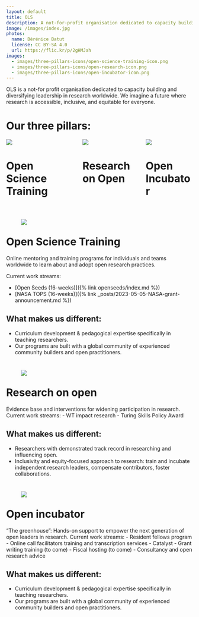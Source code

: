 ```yaml
---
layout: default
title: OLS
description: A not-for-profit organisation dedicated to capacity building and diversifying leadership in research worldwide
image: /images/index.jpg
photos:
  name: Bérénice Batut
  license: CC BY-SA 4.0
  url: https://flic.kr/p/2gHMJah
images:
  - images/three-pillars-icons/open-science-training-icon.png
  - images/three-pillars-icons/open-research-icon.png
  - images/three-pillars-icons/open-incubator-icon.png
---
```


OLS is a not-for profit organisation dedicated to capacity building and diversifying leadership in research worldwide.
We imagine a future where research is accessible, inclusive, and equitable for everyone.

# Our three pillars:
<div class="container">
  <div class="columns">
    <div class="column is-one-third">
        <div class="card custom-card">
            <div class="card-content">
              <img src="{{ page.images[0] }}" class="image is-128x128">
              <h1>Open Science Training</h1>
            </div>
        </div>
    </div>
    <div class="column is-one-third">
        <div class="card custom-card">
            <div class="card-content">
              <img src="{{ page.images[1] }}" class="image is-128x128">
            <h1>Research on Open</h1>
            </div>
        </div>
    </div>
    <div class="column is-one-third">
        <div class="card custom-card">
            <div class="card-content">
              <img src="{{ page.images[2] }}" class="image is-128x128">
              <h1>Open Incubator</h1>
            </div>
        </div>
    </div>
  </div>
</div>

<h1><figure class="image is-32x32"><img src="{{ page.images[0] }}"></figure>Open Science Training</h1>
Online mentoring and training programs for individuals and teams worldwide to learn about and adopt open research practices.

Current work streams:
- [Open Seeds (16-weeks)]({% link openseeds/index.md %})
- [NASA TOPS (16-weeks)]({% link _posts/2023-05-05-NASA-grant-announcement.md %})

## What makes us different:
- Curriculum development & pedagogical expertise specifically in teaching researchers.
- Our programs are built with a global community of experienced community builders and open practitioners.


<h1><figure class="image is-32x32"><img src="{{ page.images[1] }}"></figure>Research on open</h1>
Evidence base and interventions for widening participation in research.
Current work streams:
- WT impact research
- Turing Skills Policy Award

## What makes us different:
- Researchers with demonstrated track record in researching and influencing open.
- Inclusivity and equity-focused approach to research: train and incubate independent research leaders, compensate contributors, foster collaborations.


<h1><figure class="image is-32x32"><img src="{{ page.images[2] }}"></figure>Open incubator</h1>
“The greenhouse”: Hands-on support to empower the next generation of open leaders in research.
Current work streams:
- Resident fellows program
- Online call facilitators training and transcription services
- Catalyst
- Grant writing training (to come)
- Fiscal hosting (to come)
- Consultancy and open research advice

## What makes us different:
- Curriculum development & pedagogical expertise specifically in teaching researchers.
- Our programs are built with a global community of experienced community builders and open practitioners.